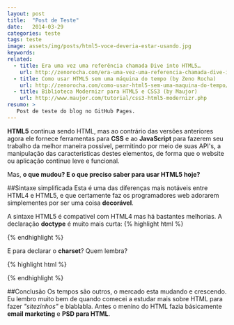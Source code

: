 ```yaml
---
layout: post
title:  "Post de Teste"
date:   2014-03-29
categories: teste
tags: teste
image: assets/img/posts/html5-voce-deveria-estar-usando.jpg
keywords:
related:
  - title: Era uma vez uma referência chamada Dive into HTML5…
    url: http://zenorocha.com/era-uma-vez-uma-referencia-chamada-dive-into-html5/
  - title: Como usar HTML5 sem uma máquina do tempo (by Zeno Rocha)
    url: http://zenorocha.com/como-usar-html5-sem-uma-maquina-do-tempo/
  - title: Biblioteca Modernizr para HTML5 e CSS3 (by Maujor)
    url: http://www.maujor.com/tutorial/css3-html5-modernizr.php
resumo: >
   Post de teste do blog no GitHub Pages.
---
```

**HTML5** continua sendo HTML, mas ao contrário das versões anteriores agora ele fornece ferramentas para **CSS** e ao **JavaScript** para fazerem seu trabalho da melhor maneira possível, permitindo por meio de suas API's, a manipulação das caracteristicas destes elementos, de forma que o website ou aplicação continue leve e funcional.

Mas, **o que mudou? E o que preciso saber para usar HTML5 hoje?**

##Sintaxe simplificada
Esta é uma das diferenças mais notáveis entre HTML4 e HTML5, e que certamente faz os programadores web adorarem simplementes por ser uma coisa **decorável**.

A sintaxe HTML5 é compativel com HTML4 mas há bastantes melhorias. A declaração **doctype** é muito mais curta:
{% highlight html %}
<!-- Era XHTML -->
<!DOCTYPE html PUBLIC "-//W3C//DTD XHTML 1.0 Transitional//EN"
"http://www.w3.org/TR/xhtml1/DTD/xhtml1-transitional.dtd">

<!-- Agora::HTML5 -->
<!DOCTYPE html>
{% endhighlight %}

E para declarar o **charset**? Quem lembra?

{% highlight html %}
<!-- Era HTML4/XHTML -->
<meta http-equiv="Content-Type" content="text/html; charset=UTF-8">

<!-- Agora::HTML5 -->
<meta charset="UTF-8">
{% endhighlight %}

##Conclusão
Os tempos são outros, o mercado esta mudando e crescendo. Eu lembro muito bem de quando comecei a estudar mais sobre HTML para fazer *"sitezinhos"* e blablabla. Antes o menino do HTML fazia básicamente **email marketing** e **PSD para HTML**.
